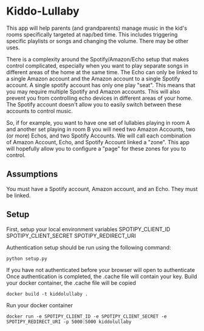 # Kiddo-Lullaby
This app will help parents (and grandparents) manage music in the kid's rooms specifically targeted at nap/bed time. This includes triggering specific playlists or songs and changing the volume. There may be other uses. 

There is a complexity around the Spotify/Amazon/Echo setup that makes control complicated, especially when you want to play separate songs in different areas of the home at the same time. The Echo can only be linked to a single Amazon account and the Amazon account to a single Spotify account. A single spotify account has only one play "seat". This means that you may require multiple Spotify and Amazon accounts. This will also prevent you from controlling echo devices in different areas of your home. The Spotify account doesn't allow you to easily switch between these accounts to control music. 

So, if for example, you want to have one set of lullabies playing in room A and another set playing in room B you will need two Amazon Accounts, two (or more) Echos, and two Spotify Accounts. We will call each combination of Amazon Account, Echo, and Spotify Account linked a "zone". This app will hopefully allow you to configure a "page" for these zones for you to control. 

## Assumptions
You must have a Spotify account, Amazon account, and an Echo. They must be linked.

## Setup
First, setup your local environment variables
SPOTIPY_CLIENT_ID
SPOTIPY_CLIENT_SECRET
SPOTIPY_REDIRECT_URI

Authentication setup should be run using the following command:
```
python setup.py
```
If you have not authenticated before your browser will open to authenticate
Once authentication is completed, the .cache file will contain your key.
Build your docker container, the .cache file will be copied
```
docker build -t kiddolullaby .
```

Run your docker container
```
docker run -e SPOTIPY_CLIENT_ID -e SPOTIPY_CLIENT_SECRET -e SPOTIPY_REDIRECT_URI -p 5000:5000 kiddolullaby
```